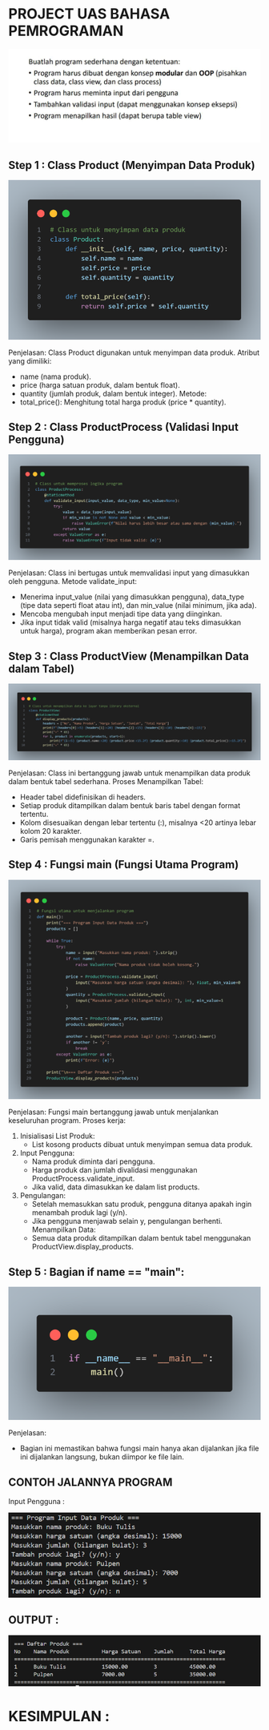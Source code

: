 # PROJECT UAS BAHASA PEMROGRAMAN

![ss](ss/ss9.jpg)

## Step 1 : Class Product (Menyimpan Data Produk)

![ss](ss/ss1.png)

Penjelasan:
Class Product digunakan untuk menyimpan data produk.
Atribut yang dimiliki:
* name (nama produk).
* price (harga satuan produk, dalam bentuk float).
* quantity (jumlah produk, dalam bentuk integer).
Metode:
* total_price(): Menghitung total harga produk (price * quantity).

## Step 2 : Class ProductProcess (Validasi Input Pengguna)

![ss](ss/ss2.png)

Penjelasan:
Class ini bertugas untuk memvalidasi input yang dimasukkan oleh pengguna.
Metode validate_input:
* Menerima input_value (nilai yang dimasukkan pengguna), data_type (tipe data seperti float atau int), dan  min_value (nilai minimum, jika ada).
* Mencoba mengubah input menjadi tipe data yang diinginkan.
* Jika input tidak valid (misalnya harga negatif atau teks dimasukkan untuk harga), program akan memberikan pesan error.

## Step 3 : Class ProductView (Menampilkan Data dalam Tabel)

![ss](ss/ss3.png)

Penjelasan:
Class ini bertanggung jawab untuk menampilkan data produk dalam bentuk tabel sederhana.
Proses Menampilkan Tabel:
* Header tabel didefinisikan di headers.
* Setiap produk ditampilkan dalam bentuk baris tabel dengan format tertentu.
* Kolom disesuaikan dengan lebar tertentu (:<width>), misalnya <20 artinya lebar kolom 20 karakter.
* Garis pemisah menggunakan karakter =.

## Step 4 : Fungsi main (Fungsi Utama Program)

![ss](ss/ss4.png)

Penjelasan:
Fungsi main bertanggung jawab untuk menjalankan keseluruhan program.
Proses kerja:
1. Inisialisasi List Produk:
    * List kosong products dibuat untuk menyimpan semua data produk.
2. Input Pengguna:
    * Nama produk diminta dari pengguna.
    * Harga produk dan jumlah divalidasi menggunakan ProductProcess.validate_input.
    * Jika valid, data dimasukkan ke dalam list products.
3. Pengulangan:
    * Setelah memasukkan satu produk, pengguna ditanya apakah ingin menambah produk lagi (y/n).
    * Jika pengguna menjawab selain y, pengulangan berhenti.
Menampilkan Data:
    * Semua data produk ditampilkan dalam bentuk tabel menggunakan ProductView.display_products.

## Step 5 : Bagian if __name__ == "__main__":

![ss](ss/ss5.png)

Penjelasan:
* Bagian ini memastikan bahwa fungsi main hanya akan dijalankan jika file ini dijalankan langsung, bukan  diimpor ke file lain.

## CONTOH JALANNYA PROGRAM

Input Pengguna :

![ss](ss/ss6.png)

## OUTPUT :

![ss](ss/ss7.png)

# KESIMPULAN :

